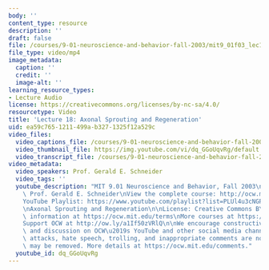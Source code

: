 ```yaml
---
body: ''
content_type: resource
description: ''
draft: false
file: /courses/9-01-neuroscience-and-behavior-fall-2003/mit9_01f03_lec18_360p_16_9.mp4
file_type: video/mp4
image_metadata:
  caption: ''
  credit: ''
  image-alt: ''
learning_resource_types:
- Lecture Audio
license: https://creativecommons.org/licenses/by-nc-sa/4.0/
resourcetype: Video
title: 'Lecture 18: Axonal Sprouting and Regeneration'
uid: ea59c765-1211-499a-b327-1325f12a529c
video_files:
  video_captions_file: /courses/9-01-neuroscience-and-behavior-fall-2003/13ytRHGNvkYyEASQaUA5n9gfpyasgXGol_transcript.webvtt
  video_thumbnail_file: https://img.youtube.com/vi/dq_GGoUqvRg/default.jpg
  video_transcript_file: /courses/9-01-neuroscience-and-behavior-fall-2003/13ytRHGNvkYyEASQaUA5n9gfpyasgXGol_transcript.pdf
video_metadata:
  video_speakers: Prof. Gerald E. Schneider
  video_tags: ''
  youtube_description: "MIT 9.01 Neuroscience and Behavior, Fall 2003\nInstructor:\
    \ Prof. Gerald E. Schneider\nView the complete course: http://ocw.mit.edu/courses/brain-and-cognitive-sciences/9-01-neuroscience-and-behavior-fall-2003\n\
    YouTube Playlist: https://www.youtube.com/playlist?list=PLUl4u3cNGP63U7FmbKD9KClb-94dyPJim\n\
    \nAxonal Sprouting and Regeneration\n\nLicense: Creative Commons BY-NC-SA\nMore\
    \ information at https://ocw.mit.edu/terms\nMore courses at https://ocw.mit.edu\n\
    Support OCW at http://ow.ly/a1If50zVRlQ\n\nWe encourage constructive comments\
    \ and discussion on OCW\u2019s YouTube and other social media channels. Personal\
    \ attacks, hate speech, trolling, and inappropriate comments are not allowed and\
    \ may be removed. More details at https://ocw.mit.edu/comments."
  youtube_id: dq_GGoUqvRg
---
```

